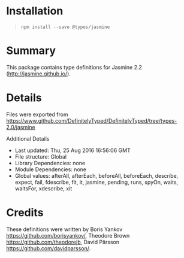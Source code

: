 # Installation
> `npm install --save @types/jasmine`

# Summary
This package contains type definitions for Jasmine 2.2 (http://jasmine.github.io/).

# Details
Files were exported from https://www.github.com/DefinitelyTyped/DefinitelyTyped/tree/types-2.0/jasmine

Additional Details
 * Last updated: Thu, 25 Aug 2016 16:56:06 GMT
 * File structure: Global
 * Library Dependencies: none
 * Module Dependencies: none
 * Global values: afterAll, afterEach, beforeAll, beforeEach, describe, expect, fail, fdescribe, fit, it, jasmine, pending, runs, spyOn, waits, waitsFor, xdescribe, xit

# Credits
These definitions were written by Boris Yankov <https://github.com/borisyankov/>, Theodore Brown <https://github.com/theodorejb>, David Pärsson <https://github.com/davidparsson/>.
